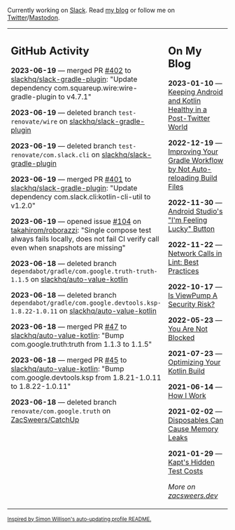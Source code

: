 Currently working on [Slack](https://slack.com/). Read [my blog](https://zacsweers.dev/) or follow me on [Twitter](https://twitter.com/ZacSweers)/[Mastodon](https://hachyderm.io/@ZacSweers).

<table><tr><td valign="top" width="60%">

## GitHub Activity
<!-- githubActivity starts -->
**2023-06-19** — merged PR [#402](https://github.com/slackhq/slack-gradle-plugin/pull/402) to [slackhq/slack-gradle-plugin](https://github.com/slackhq/slack-gradle-plugin): "Update dependency com.squareup.wire:wire-gradle-plugin to v4.7.1"

**2023-06-19** — deleted branch `test-renovate/wire` on [slackhq/slack-gradle-plugin](https://github.com/slackhq/slack-gradle-plugin)

**2023-06-19** — deleted branch `test-renovate/com.slack.cli` on [slackhq/slack-gradle-plugin](https://github.com/slackhq/slack-gradle-plugin)

**2023-06-19** — merged PR [#401](https://github.com/slackhq/slack-gradle-plugin/pull/401) to [slackhq/slack-gradle-plugin](https://github.com/slackhq/slack-gradle-plugin): "Update dependency com.slack.cli:kotlin-cli-util to v1.2.0"

**2023-06-19** — opened issue [#104](https://github.com/takahirom/roborazzi/issues/104) on [takahirom/roborazzi](https://github.com/takahirom/roborazzi): "Single compose test always fails locally, does not fail CI verify call even when snapshots are missing"

**2023-06-18** — deleted branch `dependabot/gradle/com.google.truth-truth-1.1.5` on [slackhq/auto-value-kotlin](https://github.com/slackhq/auto-value-kotlin)

**2023-06-18** — deleted branch `dependabot/gradle/com.google.devtools.ksp-1.8.22-1.0.11` on [slackhq/auto-value-kotlin](https://github.com/slackhq/auto-value-kotlin)

**2023-06-18** — merged PR [#47](https://github.com/slackhq/auto-value-kotlin/pull/47) to [slackhq/auto-value-kotlin](https://github.com/slackhq/auto-value-kotlin): "Bump com.google.truth:truth from 1.1.3 to 1.1.5"

**2023-06-18** — merged PR [#45](https://github.com/slackhq/auto-value-kotlin/pull/45) to [slackhq/auto-value-kotlin](https://github.com/slackhq/auto-value-kotlin): "Bump com.google.devtools.ksp from 1.8.21-1.0.11 to 1.8.22-1.0.11"

**2023-06-18** — deleted branch `renovate/com.google.truth` on [ZacSweers/CatchUp](https://github.com/ZacSweers/CatchUp)
<!-- githubActivity ends -->
</td><td valign="top" width="40%">

## On My Blog
<!-- blog starts -->
**2023-01-10** — [Keeping Android and Kotlin Healthy in a Post-Twitter World](https://www.zacsweers.dev/keeping-android-healthy/)

**2022-12-19** — [Improving Your Gradle Workflow by Not Auto-reloading Build Files](https://www.zacsweers.dev/improving-your-workflow-by-not-auto-reloading-build-files/)

**2022-11-30** — [Android Studio's "I'm Feeling Lucky" Button](https://www.zacsweers.dev/android-studios-im-feeling-lucky-button/)

**2022-11-22** — [Network Calls in Lint: Best Practices](https://www.zacsweers.dev/network-calls-in-lint-best-practices/)

**2022-10-17** — [Is ViewPump A Security Risk?](https://www.zacsweers.dev/is-viewpump-a-security-risk/)

**2022-05-23** — [You Are Not Blocked](https://www.zacsweers.dev/you-are-not-blocked/)

**2021-07-23** — [Optimizing Your Kotlin Build](https://www.zacsweers.dev/optimizing-your-kotlin-build/)

**2021-06-14** — [How I Work](https://www.zacsweers.dev/how-i-work/)

**2021-02-02** — [Disposables Can Cause Memory Leaks](https://www.zacsweers.dev/disposables-can-cause-memory-leaks/)

**2021-01-29** — [Kapt's Hidden Test Costs](https://www.zacsweers.dev/kapts-hidden-test-costs/)
<!-- blog ends -->
_More on [zacsweers.dev](https://zacsweers.dev/)_
</td></tr></table>

<sub><a href="https://simonwillison.net/2020/Jul/10/self-updating-profile-readme/">Inspired by Simon Willison's auto-updating profile README.</a></sub>